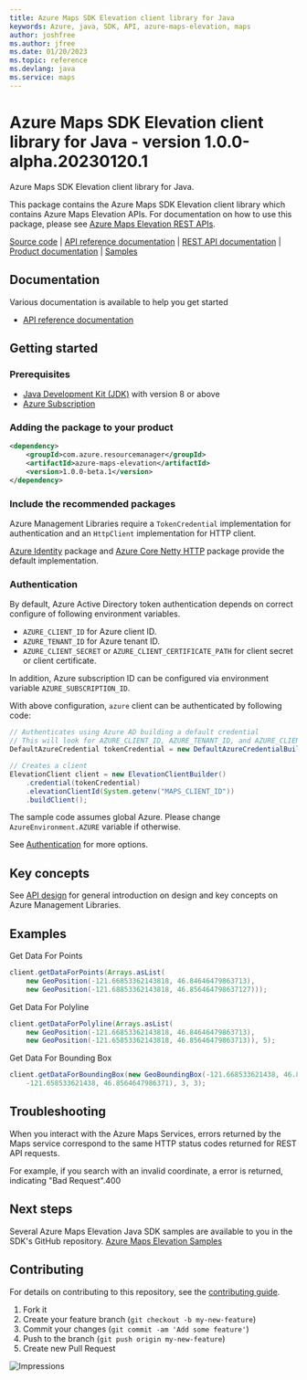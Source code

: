 ```yaml
---
title: Azure Maps SDK Elevation client library for Java
keywords: Azure, java, SDK, API, azure-maps-elevation, maps
author: joshfree
ms.author: jfree
ms.date: 01/20/2023
ms.topic: reference
ms.devlang: java
ms.service: maps
---
```

# Azure Maps SDK Elevation client library for Java - version 1.0.0-alpha.20230120.1 


Azure Maps SDK Elevation client library for Java.

This package contains the Azure Maps SDK Elevation client library which contains Azure Maps Elevation APIs. For documentation on how to use this package, please see [Azure Maps Elevation REST APIs](/rest/api/maps/elevation).

[Source code][source] | [API reference documentation][docs] | [REST API documentation][rest_docs] | [Product documentation][product_docs] | [Samples][samples]

## Documentation

Various documentation is available to help you get started

- [API reference documentation][docs]

## Getting started

### Prerequisites

- [Java Development Kit (JDK)][jdk] with version 8 or above
- [Azure Subscription][azure_subscription]

### Adding the package to your product

[//]: # ({x-version-update-start;com.azure-maps-elevation;current})
```xml
<dependency>
    <groupId>com.azure.resourcemanager</groupId>
    <artifactId>azure-maps-elevation</artifactId>
    <version>1.0.0-beta.1</version>
</dependency>
```
[//]: # ({x-version-update-end})

### Include the recommended packages

Azure Management Libraries require a `TokenCredential` implementation for authentication and an `HttpClient` implementation for HTTP client.

[Azure Identity][azure_identity] package and [Azure Core Netty HTTP][azure_core_http_netty] package provide the default implementation.

### Authentication

By default, Azure Active Directory token authentication depends on correct configure of following environment variables.

- `AZURE_CLIENT_ID` for Azure client ID.
- `AZURE_TENANT_ID` for Azure tenant ID.
- `AZURE_CLIENT_SECRET` or `AZURE_CLIENT_CERTIFICATE_PATH` for client secret or client certificate.

In addition, Azure subscription ID can be configured via environment variable `AZURE_SUBSCRIPTION_ID`.

With above configuration, `azure` client can be authenticated by following code:

```java com.azure.maps.elevation.sync.builder.ad.instantiation
// Authenticates using Azure AD building a default credential
// This will look for AZURE_CLIENT_ID, AZURE_TENANT_ID, and AZURE_CLIENT_SECRET env variables
DefaultAzureCredential tokenCredential = new DefaultAzureCredentialBuilder().build();

// Creates a client
ElevationClient client = new ElevationClientBuilder()
    .credential(tokenCredential)
    .elevationClientId(System.getenv("MAPS_CLIENT_ID"))
    .buildClient();
```

The sample code assumes global Azure. Please change `AzureEnvironment.AZURE` variable if otherwise.

See [Authentication][authenticate] for more options.

## Key concepts

See [API design][design] for general introduction on design and key concepts on Azure Management Libraries.

## Examples
Get Data For Points
```java com.azure.maps.elevation.sync.get_data_for_points
client.getDataForPoints(Arrays.asList(
    new GeoPosition(-121.66853362143818, 46.84646479863713),
    new GeoPosition(-121.68853362143818, 46.856464798637127)));
```

Get Data For Polyline
```java com.azure.maps.elevation.sync.get_data_for_polyline
client.getDataForPolyline(Arrays.asList(
    new GeoPosition(-121.66853362143818, 46.84646479863713),
    new GeoPosition(-121.65853362143818, 46.85646479863713)), 5);
```

Get Data For Bounding Box
```java com.azure.maps.elevation.sync.get_data_for_bounding_box
client.getDataForBoundingBox(new GeoBoundingBox(-121.668533621438, 46.8464647986371,
    -121.658533621438, 46.8564647986371), 3, 3);
```

## Troubleshooting
When you interact with the Azure Maps Services, errors returned by the Maps service correspond to the same HTTP status codes returned for REST API requests.

For example, if you search with an invalid coordinate, a error is returned, indicating "Bad Request".400

## Next steps
Several Azure Maps Elevation Java SDK samples are available to you in the SDK's GitHub repository.
[Azure Maps Elevation Samples](https://github.com/Azure/azure-sdk-for-java/tree/main/sdk/maps/azure-maps-elevation/src/samples)

## Contributing

For details on contributing to this repository, see the [contributing guide](https://github.com/Azure/azure-sdk-for-java/blob/master/CONTRIBUTING.md).

1. Fork it
1. Create your feature branch (`git checkout -b my-new-feature`)
1. Commit your changes (`git commit -am 'Add some feature'`)
1. Push to the branch (`git push origin my-new-feature`)
1. Create new Pull Request

<!-- LINKS -->
[source]: https://github.com/Azure/azure-sdk-for-java/tree/main/sdk/maps/azure-maps-elevation/src
[samples]:  https://github.com/Azure/azure-sdk-for-java/tree/main/sdk/maps/azure-maps-elevation/src/samples
[rest_docs]: /rest/api/maps
[product_docs]: /azure/azure-maps/
[docs]: https://azure.github.io/azure-sdk-for-java/
[jdk]: /java/azure/jdk/
[azure_subscription]: https://azure.microsoft.com/free/
[azure_identity]: https://github.com/Azure/azure-sdk-for-java/blob/main/sdk/identity/azure-identity
[azure_core_http_netty]: https://github.com/Azure/azure-sdk-for-java/blob/main/sdk/core/azure-core-http-netty
[authenticate]: https://github.com/Azure/azure-sdk-for-java/blob/main/sdk/resourcemanager/docs/AUTH.md
[design]: https://github.com/Azure/azure-sdk-for-java/blob/main/sdk/resourcemanager/docs/DESIGN.md

![Impressions](https://azure-sdk-impressions.azurewebsites.net/api/impressions/azure-sdk-for-java%2Fsdk%2Fmaps%2Fazure-maps-elevation%2FREADME.png)

